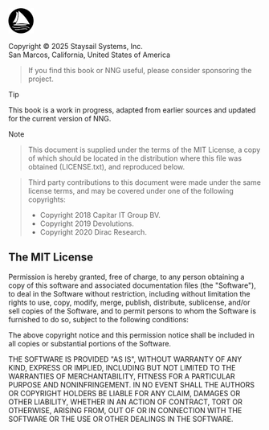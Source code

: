<img class="right" height="50px" src="./img/staysail-bw-trans.svg">

Copyright &copy; 2025 Staysail Systems, Inc.\
San Marcos, California, United States of America

> If you find this book or NNG useful, please consider sponsoring
> the project.

> [!TIP]
> This book is a work in progress, adapted from earlier sources
> and updated for the current version of NNG.

> [!NOTE]
>
> > This document is supplied under the terms of the MIT License, a
> > copy of which should be located in the distribution where this
> > file was obtained (LICENSE.txt), and reproduced below.
>
> > Third party contributions to this document were made under the
> > same license terms, and may be covered under one of the following
> > copyrights:
> >
> > - Copyright 2018 Capitar IT Group BV.
> > - Copyright 2019 Devolutions.
> > - Copyright 2020 Dirac Research.

## The MIT License

Permission is hereby granted, free of charge, to any person obtaining a copy
of this software and associated documentation files (the "Software"),
to deal in the Software without restriction, including without limitation
the rights to use, copy, modify, merge, publish, distribute, sublicense,
and/or sell copies of the Software, and to permit persons to whom
the Software is furnished to do so, subject to the following conditions:

The above copyright notice and this permission notice shall be included
in all copies or substantial portions of the Software.

THE SOFTWARE IS PROVIDED "AS IS", WITHOUT WARRANTY OF ANY KIND, EXPRESS OR
IMPLIED, INCLUDING BUT NOT LIMITED TO THE WARRANTIES OF MERCHANTABILITY,
FITNESS FOR A PARTICULAR PURPOSE AND NONINFRINGEMENT. IN NO EVENT SHALL
THE AUTHORS OR COPYRIGHT HOLDERS BE LIABLE FOR ANY CLAIM, DAMAGES OR OTHER
LIABILITY, WHETHER IN AN ACTION OF CONTRACT, TORT OR OTHERWISE, ARISING
FROM, OUT OF OR IN CONNECTION WITH THE SOFTWARE OR THE USE OR OTHER DEALINGS
IN THE SOFTWARE.

